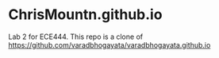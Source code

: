 # ChrisMountn.github.io

 Lab 2 for ECE444. This repo is a clone of https://github.com/varadbhogayata/varadbhogayata.github.io
